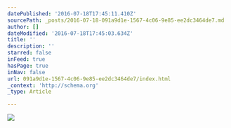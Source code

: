 ```yaml
---
datePublished: '2016-07-18T17:45:11.410Z'
sourcePath: _posts/2016-07-18-091a9d1e-1567-4c06-9e85-ee2dc3464de7.md
author: []
dateModified: '2016-07-18T17:45:03.634Z'
title: ''
description: ''
starred: false
inFeed: true
hasPage: true
inNav: false
url: 091a9d1e-1567-4c06-9e85-ee2dc3464de7/index.html
_context: 'http://schema.org'
_type: Article

---
```

![](https://imgflo.herokuapp.com/graph/vahj1ThiexotieMo/acef2db90a05e497c9e56676b4ad8861/croprotate.jpg?cropheight=4032&cropwidth=3024&degrees=-90&input=https%3A%2F%2Fthe-grid-user-content.s3-us-west-2.amazonaws.com%2Fe436ca8b-3bf2-4db9-a696-6b36aa8c414d.jpg&x=0&y=0)